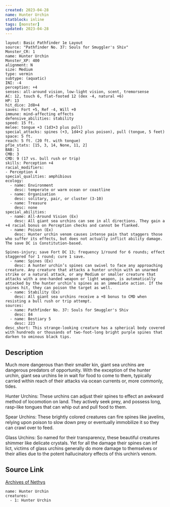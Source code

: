 ```yaml
---
created: 2023-04-28
name: Hunter Urchin
statblock: inline
tags: [monster]
updated: 2023-04-28
---
```

```statblock
layout: Basic Pathfinder 1e Layout
source: "Pathfinder No. 37: Souls for Smuggler's Shiv"
Monster_CR: 1
name: Hunter Urchin
Monster_XP: 400
alignment: N
size: Medium
type: vermin
subtype: (aquatic)
INI: -4
perception: +4
senses: all-around vision, low-light vision, scent, tremorsense
AC: 12, touch 6, flat-footed 12 (dex -4, natural +6)
HP: 13
hit_dice: 2d8+4
saves: Fort +5, Ref -4, Will +0
immune: mind-affecting effects
defensive_abilities: stability
speed: 15 ft.
melee: tongue +3 (1d3+3 plus pull)
special_attacks: spines (+3, 1d4+2 plus poison), pull (tongue, 5 feet)
space: 5 ft.
reach: 5 ft. (20 ft. with tongue)
pf1e_stats: [15, 3, 14, None, 11, 2]
BAB: 1
CMB: 3
CMD: 9 (17 vs. bull rush or trip)
skills: Perception +4
racial_modifiers:
- Perception 4
special_qualities: amphibious
ecology:
  - name: Environment
    desc: temperate or warm ocean or coastline
  - name: Organisation
    desc: solitary, pair, or cluster (3-10)
  - name: Treasure
    desc: none
special_abilities:
  - name: All-Around Vision (Ex)
    desc: All giant sea urchins can see in all directions. They gain a +4 racial bonus on Perception checks and cannot be flanked.
  - name: Poison (Ex)
    desc: Hunter urchin venom causes intense pain that staggers those who suffer its effects, but does not actually inflict ability damage. The save DC is Constitution-based.

Spines-injury; save Fort DC 13; frequency 1/round for 6 rounds; effect staggered for 1 round; cure 1 save.
  - name: Spines (Ex)
    desc: A hunter urchin’s spines can swivel to face any approaching creature. Any creature that attacks a hunter urchin with an unarmed strike or a natural attack, or any Medium or smaller creature that attacks with a one-handed weapon or light weapon, is automatically attacked by the hunter urchin’s spines as an immediate action. If the spines hit, they can poison the target as well.
  - name: Stability (Ex)
    desc: All giant sea urchins receive a +8 bonus to CMD when resisting a bull rush or trip attempt.
sources:
  - name: Pathfinder No. 37: Souls for Smuggler's Shiv
    desc: 84
  - name: Bestiary 5
    desc: 223
desc_short: This strange-looking creature has a spherical body covered with hundreds or thousands of two-foot-long bright purple spines that darken to ominous black tips.
```
## Description
Much more dangerous than their smaller kin, giant sea urchins are dangerous predators of opportunity. With the exception of the hunter urchin, giant sea urchins lie in wait for food to come to them, typically carried within reach of their attacks via ocean currents or, more commonly, tides.

Hunter Urchins: These urchins can adjust their spines to effect an awkward method of locomotion on land. They actively seek prey, and possess long, rasp-like tongues that can whip out and pull food to them.

Spear Urchins: These brightly colored creatures can fire spines like javelins, relying upon poison to slow down prey or eventually immobilize it so they can crawl over to feed.

Glass Urchins: So named for their transparency, these beautiful creatures shimmer like delicate crystals. Yet for all the damage their spines can inf lict, victims of glass urchins generally do more damage to themselves or their allies due to the potent hallucinatory effects of this urchin’s venom.
## Source Link
[Archives of Nethys](https://aonprd.com/MonsterDisplay.aspx?ItemName=Hunter%20Urchin)
```encounter-table
name: Hunter Urchin
creatures:
  - 1: Hunter Urchin
```
